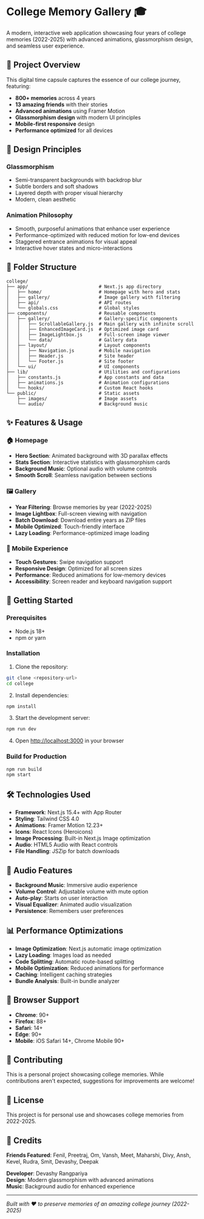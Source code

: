 # College Memory Gallery 🎓

A modern, interactive web application showcasing four years of college memories (2022-2025) with advanced animations, glassmorphism design, and seamless user experience.

## 🌟 Project Overview

This digital time capsule captures the essence of our college journey, featuring:
- **800+ memories** across 4 years
- **13 amazing friends** with their stories
- **Advanced animations** using Framer Motion
- **Glassmorphism design** with modern UI principles
- **Mobile-first responsive** design
- **Performance optimized** for all devices

## 🎨 Design Principles

### Glassmorphism
- Semi-transparent backgrounds with backdrop blur
- Subtle borders and soft shadows
- Layered depth with proper visual hierarchy
- Modern, clean aesthetic

### Animation Philosophy
- Smooth, purposeful animations that enhance user experience
- Performance-optimized with reduced motion for low-end devices
- Staggered entrance animations for visual appeal
- Interactive hover states and micro-interactions

## 📁 Folder Structure

```
college/
├── app/                          # Next.js app directory
│   ├── home/                     # Homepage with hero and stats
│   ├── gallery/                  # Image gallery with filtering
│   ├── api/                      # API routes
│   └── globals.css               # Global styles
├── components/                   # Reusable components
│   ├── gallery/                  # Gallery-specific components
│   │   ├── ScrollableGallery.js  # Main gallery with infinite scroll
│   │   ├── EnhancedImageCard.js  # Optimized image card
│   │   ├── ImageLightbox.js      # Full-screen image viewer
│   │   └── data/                 # Gallery data
│   ├── layout/                   # Layout components
│   │   ├── Navigation.js         # Mobile navigation
│   │   ├── Header.js             # Site header
│   │   └── Footer.js             # Site footer
│   └── ui/                       # UI components
├── lib/                          # Utilities and configurations
│   ├── constants.js              # App constants and data
│   ├── animations.js             # Animation configurations
│   └── hooks/                    # Custom React hooks
└── public/                       # Static assets
    ├── images/                   # Image assets
    └── audio/                    # Background music
```

## ✨ Features & Usage

### 🏠 Homepage
- **Hero Section**: Animated background with 3D parallax effects
- **Stats Section**: Interactive statistics with glassmorphism cards
- **Background Music**: Optional audio with volume controls
- **Smooth Scroll**: Seamless navigation between sections

### 🖼️ Gallery
- **Year Filtering**: Browse memories by year (2022-2025)
- **Image Lightbox**: Full-screen viewing with navigation
- **Batch Download**: Download entire years as ZIP files
- **Mobile Optimized**: Touch-friendly interface
- **Lazy Loading**: Performance-optimized image loading

### 📱 Mobile Experience
- **Touch Gestures**: Swipe navigation support
- **Responsive Design**: Optimized for all screen sizes
- **Performance**: Reduced animations for low-memory devices
- **Accessibility**: Screen reader and keyboard navigation support

## 🚀 Getting Started

### Prerequisites
- Node.js 18+ 
- npm or yarn

### Installation

1. Clone the repository:
```bash
git clone <repository-url>
cd college
```

2. Install dependencies:
```bash
npm install
```

3. Start the development server:
```bash
npm run dev
```

4. Open [http://localhost:3000](http://localhost:3000) in your browser

### Build for Production

```bash
npm run build
npm start
```

## 🛠️ Technologies Used

- **Framework**: Next.js 15.4+ with App Router
- **Styling**: Tailwind CSS 4.0
- **Animations**: Framer Motion 12.23+
- **Icons**: React Icons (Heroicons)
- **Image Processing**: Built-in Next.js Image optimization
- **Audio**: HTML5 Audio with React controls
- **File Handling**: JSZip for batch downloads

## 🎵 Audio Features

- **Background Music**: Immersive audio experience
- **Volume Control**: Adjustable volume with mute option
- **Auto-play**: Starts on user interaction
- **Visual Equalizer**: Animated audio visualization
- **Persistence**: Remembers user preferences

## 📊 Performance Optimizations

- **Image Optimization**: Next.js automatic image optimization
- **Lazy Loading**: Images load as needed
- **Code Splitting**: Automatic route-based splitting
- **Mobile Optimization**: Reduced animations for performance
- **Caching**: Intelligent caching strategies
- **Bundle Analysis**: Built-in bundle analyzer

## 🎯 Browser Support

- **Chrome**: 90+
- **Firefox**: 88+
- **Safari**: 14+
- **Edge**: 90+
- **Mobile**: iOS Safari 14+, Chrome Mobile 90+

## 🤝 Contributing

This is a personal project showcasing college memories. While contributions aren't expected, suggestions for improvements are welcome!

## 📝 License

This project is for personal use and showcases college memories from 2022-2025.

## 👥 Credits

**Friends Featured**: Fenil, Preetraj, Om, Vansh, Meet, Maharshi, Divy, Ansh, Kevel, Rudra, Smit, Devashy, Deepak

**Developer**: Devashy Rangpariya  
**Design**: Modern glassmorphism with advanced animations  
**Music**: Background audio for enhanced experience  

---

*Built with ❤️ to preserve memories of an amazing college journey (2022-2025)*
